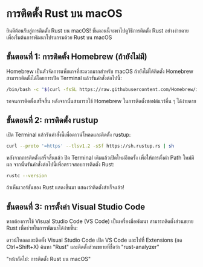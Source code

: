 # การติดตั้ง Rust บน macOS

ยินดีต้อนรับสู่การติดตั้ง Rust บน macOS! ขั้นตอนนี้จะพาไปดูวิธีการติดตั้ง Rust อย่างง่ายดาย เพื่อเริ่มต้นการพัฒนาโปรแกรมด้วย Rust บน macOS

## ขั้นตอนที่ 1: การติดตั้ง Homebrew (ถ้ายังไม่มี)

Homebrew เป็นตัวจัดการแพ็กเกจที่สะดวกมากสำหรับ macOS ถ้ายังไม่ได้ติดตั้ง Homebrew สามารถติดตั้งได้โดยการเปิด Terminal แล้วรันคำสั่งต่อไปนี้:

```sh
/bin/bash -c "$(curl -fsSL https://raw.githubusercontent.com/Homebrew/install/HEAD/install.sh)"
```

รอจนการติดตั้งเสร็จสิ้น หลังจากนั้นสามารถใช้ Homebrew ในการติดตั้งซอฟต์แวร์อื่น ๆ ได้ง่ายดาย

## ขั้นตอนที่ 2: การติดตั้ง rustup
เปิด Terminal แล้วรันคำสั่งนี้เพื่อดาวน์โหลดและติดตั้ง rustup:

```sh
curl --proto '=https' --tlsv1.2 -sSf https://sh.rustup.rs | sh
```

หลังจากการติดตั้งเสร็จสิ้นแล้ว ปิด Terminal เดิมแล้วเปิดใหม่อีกครั้ง เพื่อให้การตั้งค่า Path ใหม่มีผล จากนั้นรันคำสั่งต่อไปนี้เพื่อตรวจสอบการติดตั้ง Rust:

```sh
rustc --version
```
ถ้าเห็นเวอร์ชันของ Rust แสดงขึ้นมา แสดงว่าติดตั้งสำเร็จแล้ว!

##  ขั้นตอนที่ 3: การตั้งค่า Visual Studio Code
หากต้องการใช้ Visual Studio Code (VS Code) เป็นเครื่องมือพัฒนา สามารถติดตั้งส่วนขยาย Rust เพื่อช่วยในการพัฒนาได้ง่ายขึ้น:

ดาวน์โหลดและติดตั้ง Visual Studio Code
เปิด VS Code และไปที่ Extensions (กด Ctrl+Shift+X)
ค้นหา "Rust" และติดตั้งส่วนขยายที่ชื่อว่า "rust-analyzer"

"หน้าถัดไป: การติดตั้ง Rust บน macOS"